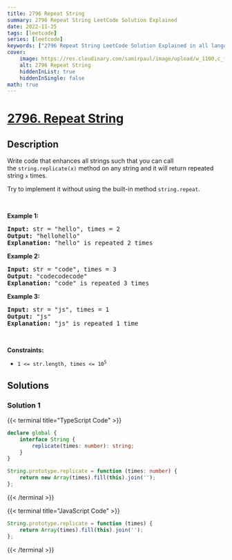 ```yaml
---
title: 2796 Repeat String
summary: 2796 Repeat String LeetCode Solution Explained
date: 2022-11-25
tags: [leetcode]
series: [leetcode]
keywords: ["2796 Repeat String LeetCode Solution Explained in all languages", "2796 Repeat String", "LeetCode", "leetcode solution in Python3 C++ Java Go PHP Ruby Swift TypeScript Rust C# JavaScript C", "GeeksforGeeks", "InterviewBit", "Coding Ninjas", "HackerRank", "HackerEarth", "CodeChef", "TopCoder", "AlgoExpert", "freeCodeCamp", "Codeforces", "GitHub", "AtCoder", "Samir Paul"]
cover:
    image: https://res.cloudinary.com/samirpaul/image/upload/w_1100,c_fit,co_rgb:FFFFFF,l_text:Arial_75_bold:2796 Repeat String - Solution Explained/problem-solving.webp
    alt: 2796 Repeat String
    hiddenInList: true
    hiddenInSingle: false
math: true
---
```



# [2796. Repeat String](https://leetcode.com/problems/repeat-string)


## Description

<p>Write code that enhances all strings such that you can call the&nbsp;<code>string.replicate(x)</code>&nbsp;method on any string and it will return repeated string <code>x</code> times.</p>

<p>Try to implement it without using the built-in method <code>string.repeat</code>.</p>

<p>&nbsp;</p>
<p><strong class="example">Example 1:</strong></p>

<pre>
<strong>Input:</strong> str = &quot;hello&quot;, times = 2
<strong>Output:</strong> &quot;hellohello&quot;
<strong>Explanation:</strong> &quot;hello&quot; is repeated 2 times
</pre>

<p><strong class="example">Example 2:</strong></p>

<pre>
<strong>Input:</strong> str = &quot;code&quot;, times = 3
<strong>Output:</strong> &quot;codecodecode&quot;
<strong>Explanation:</strong> &quot;code&quot; is repeated 3 times
</pre>

<p><strong class="example">Example 3:</strong></p>

<pre>
<strong>Input:</strong> str = &quot;js&quot;, times = 1
<strong>Output:</strong> &quot;js&quot;
<strong>Explanation:</strong> &quot;js&quot; is repeated 1 time
</pre>

<p>&nbsp;</p>
<p><strong>Constraints:</strong></p>

<ul>
	<li><code>1 &lt;= str.length,&nbsp;times &lt;=&nbsp;10<sup>5</sup></code></li>
</ul>

## Solutions

### Solution 1

<!-- tabs:start -->

{{< terminal title="TypeScript Code" >}}
```ts
declare global {
    interface String {
        replicate(times: number): string;
    }
}

String.prototype.replicate = function (times: number) {
    return new Array(times).fill(this).join('');
};
```
{{< /terminal >}}

{{< terminal title="JavaScript Code" >}}
```js
String.prototype.replicate = function (times) {
    return Array(times).fill(this).join('');
};
```
{{< /terminal >}}

<!-- tabs:end -->

<!-- end -->
